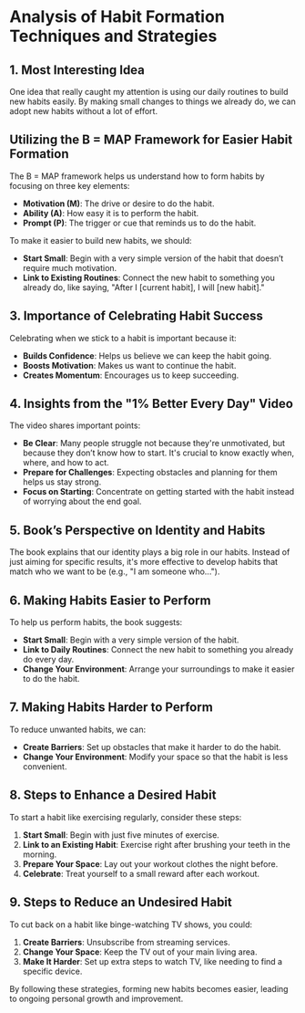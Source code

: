 # Analysis of Habit Formation Techniques and Strategies

## 1. Most Interesting Idea
One idea that really caught my attention is using our daily routines to build new habits easily. By making small changes to things we already do, we can adopt new habits without a lot of effort.

## Utilizing the B = MAP Framework for Easier Habit Formation
The B = MAP framework helps us understand how to form habits by focusing on three key elements:

- **Motivation (M)**: The drive or desire to do the habit.
- **Ability (A)**: How easy it is to perform the habit.
- **Prompt (P)**: The trigger or cue that reminds us to do the habit.

To make it easier to build new habits, we should:

- **Start Small**: Begin with a very simple version of the habit that doesn’t require much motivation.
- **Link to Existing Routines**: Connect the new habit to something you already do, like saying, "After I [current habit], I will [new habit]."

## 3.  Importance of Celebrating Habit Success
Celebrating when we stick to a habit is important because it:

- **Builds Confidence**: Helps us believe we can keep the habit going.
- **Boosts Motivation**: Makes us want to continue the habit.
- **Creates Momentum**: Encourages us to keep succeeding.

## 4. Insights from the "1% Better Every Day" Video
The video shares important points:

- **Be Clear**: Many people struggle not because they're unmotivated, but because they don’t know how to start. It's crucial to know exactly when, where, and how to act.
- **Prepare for Challenges**: Expecting obstacles and planning for them helps us stay strong.
- **Focus on Starting**: Concentrate on getting started with the habit instead of worrying about the end goal.

## 5. Book’s Perspective on Identity and Habits
The book explains that our identity plays a big role in our habits. Instead of just aiming for specific results, it's more effective to develop habits that match who we want to be (e.g., "I am someone who...").

## 6.  Making Habits Easier to Perform
To help us perform habits, the book suggests:

- **Start Small**: Begin with a very simple version of the habit.
- **Link to Daily Routines**: Connect the new habit to something you already do every day.
- **Change Your Environment**: Arrange your surroundings to make it easier to do the habit.

## 7. Making Habits Harder to Perform
To reduce unwanted habits, we can:

- **Create Barriers**: Set up obstacles that make it harder to do the habit.
- **Change Your Environment**: Modify your space so that the habit is less convenient.

## 8.  Steps to Enhance a Desired Habit
To start a habit like exercising regularly, consider these steps:

1. **Start Small**: Begin with just five minutes of exercise.
2. **Link to an Existing Habit**: Exercise right after brushing your teeth in the morning.
3. **Prepare Your Space**: Lay out your workout clothes the night before.
4. **Celebrate**: Treat yourself to a small reward after each workout.

## 9. Steps to Reduce an Undesired Habit
To cut back on a habit like binge-watching TV shows, you could:

1. **Create Barriers**: Unsubscribe from streaming services.
2. **Change Your Space**: Keep the TV out of your main living area.
3. **Make It Harder**: Set up extra steps to watch TV, like needing to find a specific device.

By following these strategies, forming new habits becomes easier, leading to ongoing personal growth and improvement.
